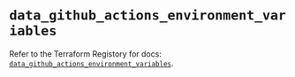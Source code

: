 # `data_github_actions_environment_variables`

Refer to the Terraform Registory for docs: [`data_github_actions_environment_variables`](https://www.terraform.io/docs/providers/github/d/actions_environment_variables).
